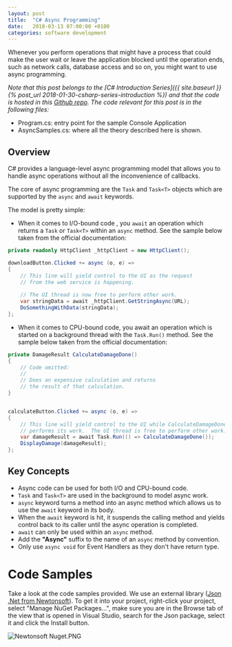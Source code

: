 ```yaml
---
layout: post
title:  "C# Async Programming"
date:   2018-03-13 07:00:00 +0100
categories: software development
---
```


Whenever you perform operations that might have a process that could make the user wait or leave the application blocked until the operation ends, such as network calls, database access and so on, you might want to use async programming.

<!--more-->

*Note that this post belongs to the [C# Introduction Series]({{ site.baseurl }}{% post_url 2018-01-30-csharp-series-introduction %}) and that the code is hosted in this [Github repo](https://github.com/nereolopez/csharp-intro).
The code relevant for this post is in the following files:*
- Program.cs: entry point for the sample Console Application
- AsyncSamples.cs: where all the theory described here is shown.

## Overview

C# provides a language-level async programming model that allows you to handle async operations without all the inconvenience of callbacks.

The core of async programming are the `Task` and `Task<T>` objects which are supported by the `async` and `await` keywords.

The model is pretty simple:
- When it comes to I/O-bound code , you `await` an operation which returns a `Task` or `Task<T>` within an `async` method. See the sample below taken from the official documentation:

```csharp
private readonly HttpClient _httpClient = new HttpClient();

downloadButton.Clicked += async (o, e) =>
{
    // This line will yield control to the UI as the request
    // from the web service is happening.
    
    // The UI thread is now free to perform other work.
    var stringData = await _httpClient.GetStringAsync(URL);
    DoSomethingWithData(stringData);
};
```

- When it comes to CPU-bound code, you await an operation which is started on a  background thread with the `Task.Run()` method. See the sample below taken from the official documentation:

```csharp
private DamageResult CalculateDamageDone()
{
    // Code omitted:
    //
    // Does an expensive calculation and returns
    // the result of that calculation.
}


calculateButton.Clicked += async (o, e) =>
{
    // This line will yield control to the UI while CalculateDamageDone()
    // performs its work.  The UI thread is free to perform other work.
    var damageResult = await Task.Run(() => CalculateDamageDone());
    DisplayDamage(damageResult);
};
```

## Key Concepts
- Async code can be used for both I/O and CPU-bound code.
- `Task` and `Task<T>` are used in the background to model async work.
- `async` keyword turns a method into an async method which allows us to use the `await` keyword in its body.
- When the `await` keyword is hit, it suspends the calling method and yields control back to its caller until the async operation is completed.
- `await` can only be used within an `async` method.
- Add the **"Async"** suffix to the name of an `async` method by convention.
- Only use `async void` for Event Handlers as they don't have return type.

# Code Samples
Take a look at the code samples provided. We use an external library ([Json .Net from Newtonsoft](https://www.newtonsoft.com/json)). To get it into your project, right-click your project, select "Manage NuGet Packages...", make sure you are in the Browse tab of the view that is opened in Visual Studio, search for the Json package, select it and click the Install button.

![Newtonsoft Nuget.PNG]({{"/assets/newtonsoft-nuget.png"}})